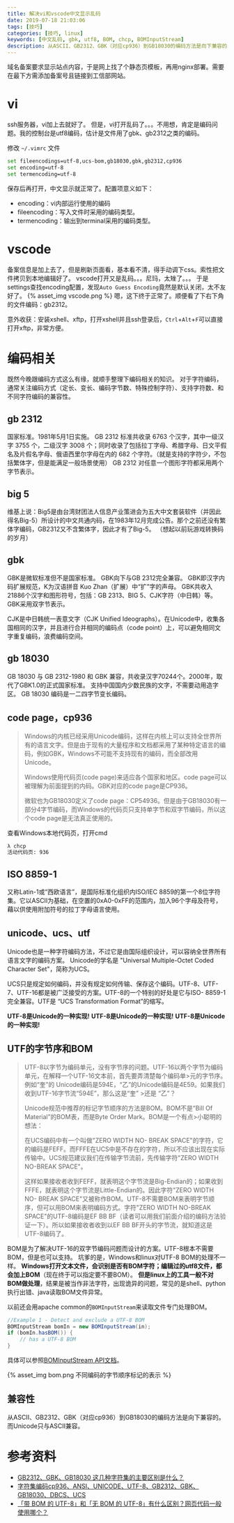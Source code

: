 ```yaml
---
title: 解决vi和vscode中文显示乱码
date: 2019-07-18 21:03:06
tags: [技巧]
categories: [技巧, linux]
keywords: [中文乱码, gbk, utf8, BOM, chcp, BOMInputStream]
description: 从ASCII、GB2312、GBK（对应cp936）到GB18030的编码方法是向下兼容的。而Unicode只与ASCII兼容。使用chcp查看windows代码页。BOM是为了解决UTF-16的编码识别问题，标准的UTF-8是不需要的，但是可以支持。Windows默认对UTF-8都加上BOM，会导致Linux软件处理出异常。java可以使用BOMInputStream处理包含BOM的文件。
---
```


域名备案要求显示站点内容，于是网上找了个静态页模板，再用nginx部署。需要在最下方需添加备案号且链接到工信部网站。

# vi

ssh服务器，vi加上去就好了。
但是，vi打开乱码了。。。不用想，肯定是编码问题。我的控制台是utf8编码，估计是文件用了gbk、gb2312之类的编码。

修改 `~/.vimrc` 文件
```bash
set fileencodings=utf-8,ucs-bom,gb18030,gbk,gb2312,cp936
set encoding=utf-8
set termencoding=utf-8
```
保存后再打开，中文显示就正常了。配置项意义如下：
- encoding：vi内部运行使用的编码
- fileencoding：写入文件时采用的编码类型。
- termencoding：输出到terminal采用的编码类型。

# vscode

备案信息是加上去了，但是刷新页面看，基本看不清，得手动调下css。索性把文件拷贝到本地编辑好了。
vscode打开又是乱码。。。尼玛，太矬了。。。
于是settings查找encoding配置，发现`Auto Guess Encoding`竟然是默认关闭，太不友好了。
{% asset_img vscode.png %}
嗯，这下终于正常了。顺便看了下右下角的文件编码：gb2312。

意外收获：安装xshell、xftp，打开xshell并且ssh登录后，`Ctrl`+`Alt`+`F`可以直接打开xftp，非常方便。

# 编码相关

既然今晚跟编码方式这么有缘，就顺手整理下编码相关的知识。
对于字符编码，通常关注编码方式（定长、变长、编码字节数、特殊控制字符）、支持字符数、和不同字符编码的兼容性。

## gb 2312

国家标准。1981年5月1日实施。
GB 2312 标准共收录 6763 个汉字，其中一级汉字 3755 个，二级汉字 3008 个；同时收录了包括拉丁字母、希腊字母、日文平假名及片假名字母、俄语西里尔字母在内的 682 个字符。（就是支持的字符少，不包括繁体字，但是能满足一般场景使用）
GB 2312 对任意一个图形字符都采用两个字节表示。

## big 5

维基上说：Big5是由台湾财团法人信息产业策进会为五大中文套装软件（并因此得名Big-5）所设计的中文共通内码，在1983年12月完成公告。那个之前还没有繁体字编码，GB2312又不含繁体字，因此才有了Big-5。
（想起以前玩游戏转换码的岁月）

## gbk

GBK是微软标准但不是国家标准。
GBK向下与GB 2312完全兼容。
GBK即汉字内码扩展规范，K为汉语拼音 Kuo Zhan（扩展）中“扩”字的声母。
GBK共收入21886个汉字和图形符号，包括：GB 2313、BIG 5、CJK字符（中日韩）等。
GBK采用双字节表示。

CJK是中日韩统一表意文字（CJK Unified Ideographs）。在Unicode中，收集各国相同的汉字，并且进行合并相同的编码点（code point）上，可以避免相同文字重复编码，浪费编码空间。

## gb 18030

GB 18030 与 GB 2312-1980 和 GBK 兼容，共收录汉字70244个。2000年，取代了GBK1.0的正式国家标准。
支持中国国内少数民族的文字，不需要动用造字区。
GB 18030 编码是一二四字节变长编码。


## code page，cp936

>Windows的内核已经采用Unicode编码，这样在内核上可以支持全世界所有的语言文字。但是由于现有的大量程序和文档都采用了某种特定语言的编码，例如GBK，Windows不可能不支持现有的编码，而全部改用Unicode。
>
>Windows使用代码页(code page)来适应各个国家和地区。code page可以被理解为前面提到的内码。GBK对应的code page是CP936。
>
>微软也为GB18030定义了code page：CP54936。但是由于GB18030有一部分4字节编码，而Windows的代码页只支持单字节和双字节编码，所以这个code page是无法真正使用的。

查看Windows本地代码页，打开cmd
```bat
λ chcp
活动代码页: 936
```

## ISO 8859-1

又称Latin-1或“西欧语言”，是国际标准化组织内ISO/IEC 8859的第一个8位字符集。它以ASCII为基础，在空置的0xA0-0xFF的范围内，加入96个字母及符号，藉以供使用附加符号的拉丁字母语言使用。

## unicode、ucs、utf

Unicode也是一种字符编码方法，不过它是由国际组织设计，可以容纳全世界所有语言文字的编码方案。 Unicode的学名是 "Universal Multiple-Octet Coded Character Set"，简称为UCS。

UCS只是规定如何编码，并没有规定如何传输、保存这个编码。UTF-8、UTF-7、UTF-16都是被广泛接受的方案。UTF-8的一个特别的好处是它与ISO- 8859-1完全兼容。UTF是 “UCS Transformation Format”的缩写。

**UTF-8是Unicode的一种实现!**
**UTF-8是Unicode的一种实现!**
**UTF-8是Unicode的一种实现!**

## UTF的字节序和BOM

>UTF-8以字节为编码单元，没有字节序的问题。UTF-16以两个字节为编码单元，在解释一个UTF-16文本前，首先要弄清楚每个编码单>元的字节序。例如“奎”的 Unicode编码是594E，“乙”的Unicode编码是4E59。如果我们收到UTF-16字节流“594E”，那么这是“奎” >还是 “乙”？
>
>Unicode规范中推荐的标记字节顺序的方法是BOM。BOM不是“Bill Of Material”的BOM表，而是Byte Order Mark。BOM是一个有点>小聪明的想法：
>
>在UCS编码中有一个叫做"ZERO WIDTH NO- BREAK SPACE"的字符，它的编码是FEFF。而FFFE在UCS中是不存在的字符，所以不应该出现在实际传输中。UCS规范建议我们在传输字节流前，先传输字符"ZERO WIDTH NO-BREAK SPACE"。
>
>这样如果接收者收到FEFF，就表明这个字节流是Big-Endian的；如果收到FFFE，就表明这个字节流是Little-Endian的。因此字符"ZERO WIDTH NO- BREAK SPACE"又被称作BOM。UTF-8不需要BOM来表明字节顺序，但可以用BOM来表明编码方式。字符"ZERO WIDTH NO-BREAK SPACE"的UTF-8编码是EF BB BF（读者可以用我们前面介绍的编码方法验证一下）。所以如果接收者收到以EF BB BF开头的字节流，就知道这是UTF-8编码了。

BOM是为了解决UTF-16的双字节编码问题而设计的方案。UTF-8根本不需要BOM，但是也可以支持。
坑爹的是，Windows和linux对UTF-8 BOM的处理不一样。
**Windows打开文本文件，会识别是否有BOM字符；编辑过的utf8文件，都会加上BOM**（现在终于可以指定要不要BOM）。
**但是linux上的工具一般不对BOM做处理**，结果是被当作非法字符，出现诡异的问题，常见的是shell、python执行出错、java读取BOM文件异常。

以前还会用apache common的`BOMInputStream`来读取文件专门处理BOM。
```java
//Example 1 - Detect and exclude a UTF-8 BOM
BOMInputStream bomIn = new BOMInputStream(in);
if (bomIn.hasBOM()) {
    // has a UTF-8 BOM
}
```
具体可以参照[BOMInputStream API文档](http://commons.apache.org/proper/commons-io/apidocs/org/apache/commons/io/input/BOMInputStream.html)。

{% asset_img bom.png 不同编码的字节顺序标记的表示 %}

## 兼容性

从ASCII、GB2312、GBK（对应cp936）到GB18030的编码方法是向下兼容的。而Unicode只与ASCII兼容。

# 参考资料

- [GB2312、GBK、GB18030 这几种字符集的主要区别是什么？](https://www.zhihu.com/question/19677619)
- [字符集编码cp936、ANSI、UNICODE、UTF-8、GB2312、GBK、GB18030、DBCS、UCS](https://blog.csdn.net/wanghuiqi2008/article/details/8079071)
- [「带 BOM 的 UTF-8」和「无 BOM 的 UTF-8」有什么区别？网页代码一般使用哪个？](https://www.zhihu.com/question/20167122)